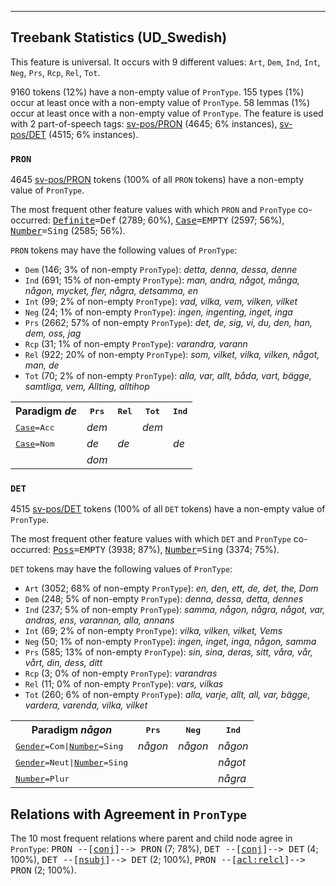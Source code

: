 

--------------------------------------------------------------------------------

## Treebank Statistics (UD_Swedish)

This feature is universal.
It occurs with 9 different values: `Art`, `Dem`, `Ind`, `Int`, `Neg`, `Prs`, `Rcp`, `Rel`, `Tot`.

9160 tokens (12%) have a non-empty value of `PronType`.
155 types (1%) occur at least once with a non-empty value of `PronType`.
58 lemmas (1%) occur at least once with a non-empty value of `PronType`.
The feature is used with 2 part-of-speech tags: [sv-pos/PRON]() (4645; 6% instances), [sv-pos/DET]() (4515; 6% instances).

### `PRON`

4645 [sv-pos/PRON]() tokens (100% of all `PRON` tokens) have a non-empty value of `PronType`.

The most frequent other feature values with which `PRON` and `PronType` co-occurred: <tt><a href="Definite.html">Definite</a>=Def</tt> (2789; 60%), <tt><a href="Case.html">Case</a>=EMPTY</tt> (2597; 56%), <tt><a href="Number.html">Number</a>=Sing</tt> (2585; 56%).

`PRON` tokens may have the following values of `PronType`:

* `Dem` (146; 3% of non-empty `PronType`): <em>detta, denna, dessa, denne</em>
* `Ind` (691; 15% of non-empty `PronType`): <em>man, andra, något, många, någon, mycket, fler, några, detsamma, en</em>
* `Int` (99; 2% of non-empty `PronType`): <em>vad, vilka, vem, vilken, vilket</em>
* `Neg` (24; 1% of non-empty `PronType`): <em>ingen, ingenting, inget, inga</em>
* `Prs` (2662; 57% of non-empty `PronType`): <em>det, de, sig, vi, du, den, han, dem, oss, jag</em>
* `Rcp` (31; 1% of non-empty `PronType`): <em>varandra, varann</em>
* `Rel` (922; 20% of non-empty `PronType`): <em>som, vilket, vilka, vilken, något, man, de</em>
* `Tot` (70; 2% of non-empty `PronType`): <em>alla, var, allt, båda, vart, bägge, samtliga, vem, Allting, alltihop</em>

<table>
  <tr><th>Paradigm <i>de</i></th><th><tt>Prs</tt></th><th><tt>Rel</tt></th><th><tt>Tot</tt></th><th><tt>Ind</tt></th></tr>
  <tr><td><tt><a href="Case.html">Case</a>=Acc</tt></td><td><em>dem</em></td><td></td><td><em>dem</em></td><td></td></tr>
  <tr><td><tt><a href="Case.html">Case</a>=Nom</tt></td><td><em>de</em></td><td><em>de</em></td><td></td><td><em>de</em></td></tr>
  <tr><td><tt></tt></td><td><em>dom</em></td><td></td><td></td><td></td></tr>
</table>

### `DET`

4515 [sv-pos/DET]() tokens (100% of all `DET` tokens) have a non-empty value of `PronType`.

The most frequent other feature values with which `DET` and `PronType` co-occurred: <tt><a href="Poss.html">Poss</a>=EMPTY</tt> (3938; 87%), <tt><a href="Number.html">Number</a>=Sing</tt> (3374; 75%).

`DET` tokens may have the following values of `PronType`:

* `Art` (3052; 68% of non-empty `PronType`): <em>en, den, ett, de, det, the, Dom</em>
* `Dem` (248; 5% of non-empty `PronType`): <em>denna, dessa, detta, dennes</em>
* `Ind` (237; 5% of non-empty `PronType`): <em>samma, någon, några, något, var, andras, ens, varannan, alla, annans</em>
* `Int` (69; 2% of non-empty `PronType`): <em>vilka, vilken, vilket, Vems</em>
* `Neg` (50; 1% of non-empty `PronType`): <em>ingen, inget, inga, någon, samma</em>
* `Prs` (585; 13% of non-empty `PronType`): <em>sin, sina, deras, sitt, våra, vår, vårt, din, dess, ditt</em>
* `Rcp` (3; 0% of non-empty `PronType`): <em>varandras</em>
* `Rel` (11; 0% of non-empty `PronType`): <em>vars, vilkas</em>
* `Tot` (260; 6% of non-empty `PronType`): <em>alla, varje, allt, all, var, bägge, vardera, varenda, vilka, vilket</em>

<table>
  <tr><th>Paradigm <i>någon</i></th><th><tt>Prs</tt></th><th><tt>Neg</tt></th><th><tt>Ind</tt></th></tr>
  <tr><td><tt><a href="Gender.html">Gender</a>=Com|<a href="Number.html">Number</a>=Sing</tt></td><td><em>någon</em></td><td><em>någon</em></td><td><em>någon</em></td></tr>
  <tr><td><tt><a href="Gender.html">Gender</a>=Neut|<a href="Number.html">Number</a>=Sing</tt></td><td></td><td></td><td><em>något</em></td></tr>
  <tr><td><tt><a href="Number.html">Number</a>=Plur</tt></td><td></td><td></td><td><em>några</em></td></tr>
</table>

## Relations with Agreement in `PronType`

The 10 most frequent relations where parent and child node agree in `PronType`:
<tt>PRON --[<a href="../dep/conj.html">conj</a>]--> PRON</tt> (7; 78%),
<tt>DET --[<a href="../dep/conj.html">conj</a>]--> DET</tt> (4; 100%),
<tt>DET --[<a href="../dep/nsubj.html">nsubj</a>]--> DET</tt> (2; 100%),
<tt>PRON --[<a href="../dep/acl:relcl.html">acl:relcl</a>]--> PRON</tt> (2; 100%).

